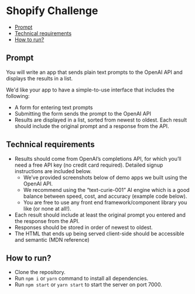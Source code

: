 # Shopify Challenge

<!-- TOC depthFrom:1 depthTo:6 withLinks:1 updateOnSave:1 orderedList:0 -->

- [Prompt](#prompt)
- [Technical requirements](#technical-requirements)
- [How to run?](#how-to-run)

<!-- /TOC -->

## Prompt
You will write an app that sends plain text prompts to the OpenAI API and displays the results in a list.

We'd like your app to have a simple-to-use interface that includes the following:
- A form for entering text prompts
- Submitting the form sends the prompt to the OpenAI API
- Results are displayed in a list, sorted from newest to oldest. Each result should include the original prompt and a response from the API.

## Technical requirements
- Results should come from OpenAI’s completions API, for which you’ll need a free API key (no credit card required). Detailed signup instructions are included below.
 	- We’ve provided screenshots below of demo apps we built using the OpenAI API.
	- We recommend using the “text-curie-001” AI engine which is a good balance between speed, cost, and accuracy (example code below).
	- You are free to use any front end framework/component library you like (or none at all!).
- Each result should include at least the original prompt you entered and the response from the API.
- Responses should be stored in order of newest to oldest.
- The HTML that ends up being served client-side should be accessible and semantic (MDN reference)

## How to run?
- Clone the repository.
- Run `npm i` or `yarn` command to install all dependencies.
- Run `npm start` or `yarn start` to start the server on port 7000.
